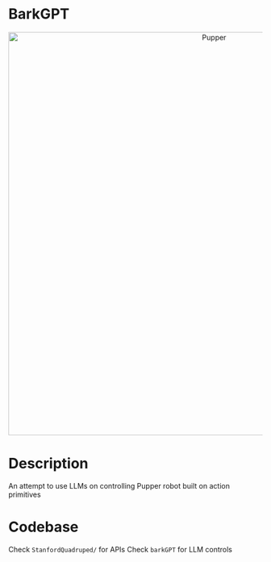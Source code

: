 # BarkGPT
<p align="center">
  <img src="https://user-images.githubusercontent.com/21105308/144390767-f9bf2737-a8c6-4a9e-b2e7-a1c12ed70820.jpg" alt="Pupper" width="800"/>
</p>

# Description
An attempt to use LLMs on controlling Pupper robot built on action primitives


# Codebase
Check `StanfordQuadruped/` for APIs
Check `barkGPT` for LLM controls
